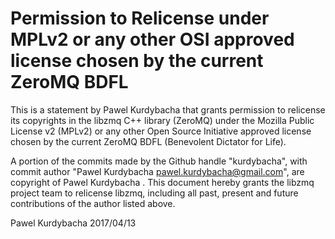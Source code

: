 # Permission to Relicense under MPLv2 or any other OSI approved license chosen by the current ZeroMQ BDFL

This is a statement by Pawel Kurdybacha 
that grants permission to relicense its copyrights in the libzmq C++
library (ZeroMQ) under the Mozilla Public License v2 (MPLv2) or any other 
Open Source Initiative approved license chosen by the current ZeroMQ 
BDFL (Benevolent Dictator for Life).

A portion of the commits made by the Github handle "kurdybacha", with
commit author "Pawel Kurdybacha pawel.kurdybacha@gmail.com", are copyright of Pawel Kurdybacha .
This document hereby grants the libzmq project team to relicense libzmq, 
including all past, present and future contributions of the author listed above.

Pawel Kurdybacha
2017/04/13
